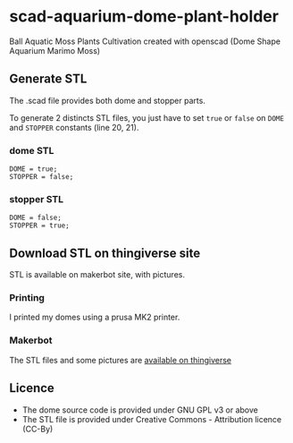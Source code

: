 # scad-aquarium-dome-plant-holder

Ball Aquatic Moss Plants Cultivation created with openscad (Dome Shape Aquarium Marimo Moss)

## Generate STL

The .scad file provides both dome and stopper parts. 

To generate 2 distincts STL files, you just have to set `true` or `false` on `DOME` and `STOPPER` constants (line 20, 21).

### dome STL
```
DOME = true;
STOPPER = false;
```

### stopper STL
```
DOME = false;
STOPPER = true;
```

## Download STL on thingiverse site

STL is available on makerbot site, with pictures.

### Printing 

I printed my domes using a prusa MK2 printer.

### Makerbot

The STL files and some pictures are [available on thingiverse](https://www.thingiverse.com/thing:3250524) 

## Licence

- The dome source code is provided under GNU GPL v3 or above 
- The STL file is provided under Creative Commons - Attribution licence (CC-By)

